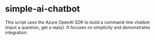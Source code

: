 # simple-ai-chatbot
This script uses the Azure OpenAI SDK to build a command-line chatbot (input a question, get a reply). It focuses on simplicity and demonstrates integration.
